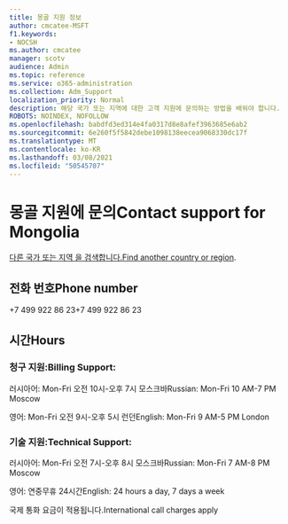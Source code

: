 ```yaml
---
title: 몽골 지원 정보
author: cmcatee-MSFT
f1.keywords:
- NOCSH
ms.author: cmcatee
manager: scotv
audience: Admin
ms.topic: reference
ms.service: o365-administration
ms.collection: Adm_Support
localization_priority: Normal
description: 해당 국가 또는 지역에 대한 고객 지원에 문의하는 방법을 배워야 합니다.
ROBOTS: NOINDEX, NOFOLLOW
ms.openlocfilehash: babdfd3ed314e4fa0317d8e8afef3963685e6ab2
ms.sourcegitcommit: 6e260f5f5842debe1098138eecea9068330dc17f
ms.translationtype: MT
ms.contentlocale: ko-KR
ms.lasthandoff: 03/08/2021
ms.locfileid: "50545707"
---
```

# <a name="contact-support-for-mongolia"></a><span data-ttu-id="c384a-103">몽골 지원에 문의</span><span class="sxs-lookup"><span data-stu-id="c384a-103">Contact support for Mongolia</span></span>

<span data-ttu-id="c384a-104">[다른 국가 또는 지역 을 검색합니다.](../contact-support-for-business-products.md)</span><span class="sxs-lookup"><span data-stu-id="c384a-104">[Find another country or region](../contact-support-for-business-products.md).</span></span>

## <a name="phone-number"></a><span data-ttu-id="c384a-105">전화 번호</span><span class="sxs-lookup"><span data-stu-id="c384a-105">Phone number</span></span>
<span data-ttu-id="c384a-106">+7 499 922 86 23</span><span class="sxs-lookup"><span data-stu-id="c384a-106">+7 499 922 86 23</span></span>

## <a name="hours"></a><span data-ttu-id="c384a-107">시간</span><span class="sxs-lookup"><span data-stu-id="c384a-107">Hours</span></span>
### <a name="billing-support"></a><span data-ttu-id="c384a-108">청구 지원:</span><span class="sxs-lookup"><span data-stu-id="c384a-108">Billing Support:</span></span>

<span data-ttu-id="c384a-109">러시아어: Mon-Fri 오전 10시-오후 7시 모스크바</span><span class="sxs-lookup"><span data-stu-id="c384a-109">Russian: Mon-Fri 10 AM-7 PM Moscow</span></span>

<span data-ttu-id="c384a-110">영어: Mon-Fri 오전 9시-오후 5시 런던</span><span class="sxs-lookup"><span data-stu-id="c384a-110">English: Mon-Fri 9 AM-5 PM London</span></span>

### <a name="technical-support"></a><span data-ttu-id="c384a-111">기술 지원:</span><span class="sxs-lookup"><span data-stu-id="c384a-111">Technical Support:</span></span>

<span data-ttu-id="c384a-112">러시아어: Mon-Fri 오전 7시-오후 8시 모스크바</span><span class="sxs-lookup"><span data-stu-id="c384a-112">Russian: Mon-Fri 7 AM-8 PM Moscow</span></span>

<span data-ttu-id="c384a-113">영어: 연중무휴 24시간</span><span class="sxs-lookup"><span data-stu-id="c384a-113">English: 24 hours a day, 7 days a week</span></span>

<span data-ttu-id="c384a-114">국제 통화 요금이 적용됩니다.</span><span class="sxs-lookup"><span data-stu-id="c384a-114">International call charges apply</span></span>
